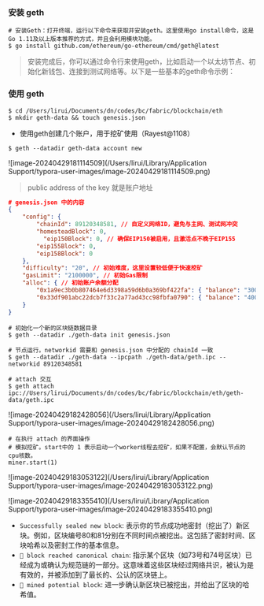### 安装 geth

```shell
# 安装Geth：打开终端，运行以下命令来获取并安装geth。这里使用go install命令，这是Go 1.11及以上版本推荐的方式，并且会利用模块功能。
$ go install github.com/ethereum/go-ethereum/cmd/geth@latest
```

> 安装完成后，你可以通过命令行来使用geth，比如启动一个以太坊节点、初始化新钱包、连接到测试网络等。以下是一些基本的geth命令示例：

### 使用 geth

```shell
$ cd /Users/lirui/Documents/dn/codes/bc/fabric/blockchain/eth
$ mkdir geth-data && touch genesis.json
```

* 使用geth创建几个账户，用于挖矿使用（Rayest@1108）

```shell
$ geth --datadir geth-data account new
```

![image-20240429181114509](/Users/lirui/Library/Application Support/typora-user-images/image-20240429181114509.png)

> public address of the key 就是账户地址

```json
# genesis.json 中的内容
{
    "config": {
        "chainId": 89120348581, // 自定义网络ID，避免与主网、测试网冲突
        "homesteadBlock": 0,
	      "eip150Block": 0, // 确保EIP150被启用，且激活点不晚于EIP155
        "eip155Block": 0,
        "eip158Block": 0
    },
    "difficulty": "20", // 初始难度，这里设置较低便于快速挖矿
    "gasLimit": "2100000", // 初始Gas限制
    "alloc": { // 初始账户余额分配
        "0x1a9ec3b0b807464e6d3398a59d6b0a369bf422fa": { "balance": "30000000000000000000000" },  // 分配给特定地址的以太币数量，
        "0x33df901abc22dcb7f33c2a77ad43cc98fbfa0790": { "balance": "40000000000000000000000" }  // 分配给特定地址的以太币数量，
    }
}
```

```shell
# 初始化一个新的区块链数据目录
$ geth --datadir ./geth-data init genesis.json

# 节点运行。networkid 需要和 genesis.json 中分配的 chainId 一致
$ geth --datadir ./geth-data --ipcpath ./geth-data/geth.ipc --networkid 89120348581

# attach 交互
$ geth attach ipc://Users/lirui/Documents/dn/codes/bc/fabric/blockchain/eth/geth-data/geth.ipc
```

![image-20240429182428056](/Users/lirui/Library/Application Support/typora-user-images/image-20240429182428056.png)

```shell
# 在执行 attach 的界面操作
# 模拟挖矿。start中的 1 表示启动一个worker线程去挖矿，如果不配置，会默认节点的cpu核数。
miner.start(1)
```

![image-20240429183053122](/Users/lirui/Library/Application Support/typora-user-images/image-20240429183053122.png)

![image-20240429183355410](/Users/lirui/Library/Application Support/typora-user-images/image-20240429183355410.png)

- `Successfully sealed new block`: 表示你的节点成功地密封（挖出了）新区块。例如，区块编号80和81分别在不同时间点被挖出。这包括了密封时间、区块哈希以及密封工作的基本信息。
- `🔗 block reached canonical chain`: 指示某个区块（如73号和74号区块）已经成为或确认为规范链的一部分。这意味着这些区块经过网络共识，被认为是有效的，并被添加到了最长的、公认的区块链上。
- `🔨 mined potential block`: 进一步确认新区块已被挖出，并给出了区块的哈希值。
